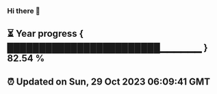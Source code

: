 ### Hi there 👋
⏳ Year progress { ████████████████████████▁▁▁▁▁▁ } 82.54 %
---
⏰ Updated on Sun, 29 Oct 2023 06:09:41 GMT
---
